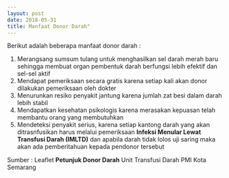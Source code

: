 ```yaml
---
layout: post
date: 2018-05-31
title: Manfaat Donor Darah"
---
```


Berikut adalah beberapa manfaat donor darah :

1. Merangsang sumsum tulang untuk menghasilkan sel darah merah baru sehingga membuat organ pembentuk darah berfungsi lebih efektif dan sel-sel aktif
2. Mendapat pemeriksaan secara gratis karena setiap kali akan donor dilakukan pemeriksaan oleh dokter
3. Menurunkan resiko penyakit jantung karena jumlah zat besi dalam darah lebih stabil
4. Mendapatkan kesehatan psikologis karena merasakan kepuasan telah membantu orang yang membutuhkan
5. Mendeteksi penyakit serius, karena setiap kantong darah yang akan ditrasnfusikan harus melalui pemeriksaan **Infeksi Menular Lewat Transfusi Darah (IMLTD)** dan apabila darah tidak lolos uji saring maka akan ada pemberitahuan kepada pendonor tersebut

Sumber : Leaflet **Petunjuk Donor Darah** Unit Transfusi Darah PMI Kota Semarang 
